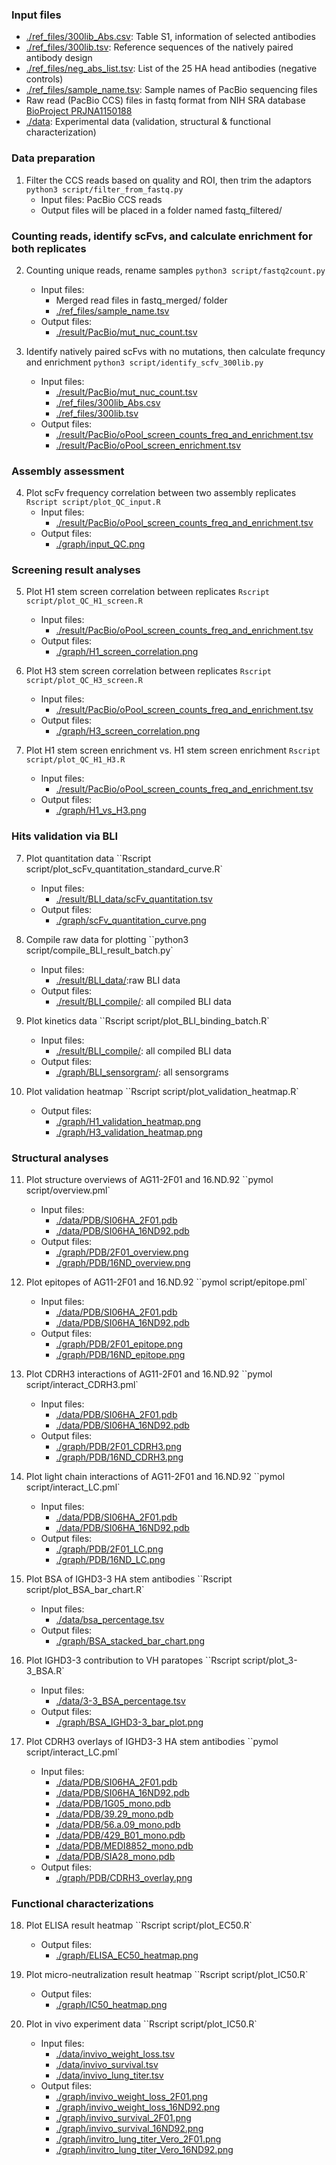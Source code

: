 ### Input files
* [./ref_files/300lib_Abs.csv](./ref_files/300lib_Abs.csv): Table S1, information of selected antibodies
* [./ref_files/300lib.tsv](./ref_files/300lib.tsv): Reference sequences of the natively paired antibody design
* [./ref_files/neg_abs_list.tsv](./ref_files/neg_abs_list.tsv): List of the 25 HA head antibodies (negative controls)
* [./ref_files/sample_name.tsv](./ref_files/sample_name.tsv): Sample names of PacBio sequencing files
* Raw read (PacBio CCS) files in fastq format from NIH SRA database [BioProject PRJNA1150188](https://www.ncbi.nlm.nih.gov/bioproject/PRJNA1150188)
* [./data](./data/): Experimental data (validation, structural & functional characterization)

### Data preparation
1. Filter the CCS reads based on quality and ROI, then trim the adaptors   
``python3 script/filter_from_fastq.py``
    - Input files: PacBio CCS reads
    - Output files will be placed in a folder named fastq_filtered/

### Counting reads, identify scFvs, and calculate enrichment for both replicates
2. Counting unique reads, rename samples
``python3 script/fastq2count.py``   
    - Input files:
      - Merged read files in fastq_merged/ folder
      - [./ref_files/sample_name.tsv](./ref_files/sample_name.tsv)
    - Output files:
      - [./result/PacBio/mut_nuc_count.tsv](./result/PacBio/mut_nuc_count.tsv)

3. Identify natively paired scFvs with no mutations, then calculate frequncy and enrichment
``python3 script/identify_scfv_300lib.py``   
    - Input files:
      - [./result/PacBio/mut_nuc_count.tsv](./result/PacBio/mut_nuc_count.tsv)
      - [./ref_files/300lib_Abs.csv](./ref_files/300lib_Abs.csv)
      - [./ref_files/300lib.tsv](./ref_files/300lib.tsv)
    - Output files:
      - [./result/PacBio/oPool_screen_counts_freq_and_enrichment.tsv](./result/PacBio/oPool_screen_counts_freq_and_enrichment.tsv)
      - [./result/PacBio/oPool_screen_enrichment.tsv](./result/PacBio/oPool_screen_enrichment.tsv)

### Assembly assessment
4. Plot scFv frequency correlation between two assembly replicates
``Rscript script/plot_QC_input.R``   
    - Input files:
      - [./result/PacBio/oPool_screen_counts_freq_and_enrichment.tsv](./result/PacBio/oPool_screen_counts_freq_and_enrichment.tsv)
    - Output files:
      - [./graph/input_QC.png](./graph/input_QC.png)

### Screening result analyses
5. Plot H1 stem screen correlation between replicates
``Rscript script/plot_QC_H1_screen.R``   
    - Input files:
      - [./result/PacBio/oPool_screen_counts_freq_and_enrichment.tsv](./result/PacBio/oPool_screen_counts_freq_and_enrichment.tsv)
    - Output files:
      - [./graph/H1_screen_correlation.png](./graph/H1_screen_correlation.png)

6. Plot H3 stem screen correlation between replicates
``Rscript script/plot_QC_H3_screen.R``   
    - Input files:
      - [./result/PacBio/oPool_screen_counts_freq_and_enrichment.tsv](./result/PacBio/oPool_screen_counts_freq_and_enrichment.tsv)
    - Output files:
      - [./graph/H3_screen_correlation.png](./graph/H3_screen_correlation.png)

7. Plot H1 stem screen enrichment vs. H1 stem screen enrichment 
``Rscript script/plot_QC_H1_H3.R``   
    - Input files:
      - [./result/PacBio/oPool_screen_counts_freq_and_enrichment.tsv](./result/PacBio/oPool_screen_counts_freq_and_enrichment.tsv)
    - Output files:
      - [./graph/H1_vs_H3.png](./graph/H1_vs_H3.png)

### Hits validation via BLI
7. Plot quantitation data
``Rscript script/plot_scFv_quantitation_standard_curve.R`   
    - Input files:
      - [./result/BLI_data/scFv_quantitation.tsv](./result/BLI_data/scFv_quantitation.tsv)
    - Output files:
      - [./graph/scFv_quantitation_curve.png](./graph/scFv_quantitation_curve.png)

8. Compile raw data for plotting
``python3 script/compile_BLI_result_batch.py`   
    - Input files:
      - [./result/BLI_data/](./result/BLI_data/):raw BLI data
    - Output files:
      - [./result/BLI_compile/](./result/BLI_compile/): all compiled BLI data

9. Plot kinetics data
``Rscript script/plot_BLI_binding_batch.R`   
    - Input files:
      - [./result/BLI_compile/](./result/BLI_compile/): all compiled BLI data
    - Output files:
      - [./graph/BLI_sensorgram/](./graph/BLI_sensorgram/): all sensorgrams

10. Plot validation heatmap
``Rscript script/plot_validation_heatmap.R`   
    - Output files:
      - [./graph/H1_validation_heatmap.png](./graph/H1_validation_heatmap.png)
      - [./graph/H3_validation_heatmap.png](./graph/H3_validation_heatmap.png)

### Structural analyses 
11. Plot structure overviews of AG11-2F01 and 16.ND.92
``pymol script/overview.pml`   
    - Input files:
      - [./data/PDB/SI06HA_2F01.pdb](./data/PDB/SI06HA_2F01.pdb)
      - [./data/PDB/SI06HA_16ND92.pdb](./data/PDB/SI06HA_16ND92.pdb)
    - Output files:
      - [./graph/PDB/2F01_overview.png](./graph/PDB/2F01_overview.png)
      - [./graph/PDB/16ND_overview.png](./graph/PDB/16ND_overview.png)

12. Plot epitopes of AG11-2F01 and 16.ND.92
``pymol script/epitope.pml`   
    - Input files:
      - [./data/PDB/SI06HA_2F01.pdb](./data/PDB/SI06HA_2F01.pdb)
      - [./data/PDB/SI06HA_16ND92.pdb](./data/PDB/SI06HA_16ND92.pdb)
    - Output files:
      - [./graph/PDB/2F01_epitope.png](./graph/PDB/2F01_epitope.png)
      - [./graph/PDB/16ND_epitope.png](./graph/PDB/16ND_epitope.png)

13. Plot CDRH3 interactions of AG11-2F01 and 16.ND.92
``pymol script/interact_CDRH3.pml`   
    - Input files:
      - [./data/PDB/SI06HA_2F01.pdb](./data/PDB/SI06HA_2F01.pdb)
      - [./data/PDB/SI06HA_16ND92.pdb](./data/PDB/SI06HA_16ND92.pdb)
    - Output files:
      - [./graph/PDB/2F01_CDRH3.png](./graph/PDB/2F01_CDRH3.png)
      - [./graph/PDB/16ND_CDRH3.png](./graph/PDB/16ND_CDRH3.png)

14. Plot light chain interactions  of AG11-2F01 and 16.ND.92
``pymol script/interact_LC.pml`   
    - Input files:
      - [./data/PDB/SI06HA_2F01.pdb](./data/PDB/SI06HA_2F01.pdb)
      - [./data/PDB/SI06HA_16ND92.pdb](./data/PDB/SI06HA_16ND92.pdb)
    - Output files:
      - [./graph/PDB/2F01_LC.png](./graph/PDB/2F01_LC.png)
      - [./graph/PDB/16ND_LC.png](./graph/PDB/16ND_LC.png)

15. Plot BSA of IGHD3-3 HA stem antibodies
``Rscript script/plot_BSA_bar_chart.R`   
    - Input files:
      - [./data/bsa_percentage.tsv](./data/bsa_percentage.tsv)
    - Output files:
      - [./graph/BSA_stacked_bar_chart.png](./graph/BSA_stacked_bar_chart.png)

16. Plot IGHD3-3 contribution to VH paratopes
``Rscript script/plot_3-3_BSA.R`   
    - Input files:
      - [./data/3-3_BSA_percentage.tsv](./data/3-3_BSA_percentage.tsv)
    - Output files:
      - [./graph/BSA_IGHD3-3_bar_plot.png](./graph/BSA_IGHD3-3_bar_plot.png)

17. Plot CDRH3 overlays of IGHD3-3 HA stem antibodies
``pymol script/interact_LC.pml`   
    - Input files:
      - [./data/PDB/SI06HA_2F01.pdb](./data/PDB/SI06HA_2F01.pdb)
      - [./data/PDB/SI06HA_16ND92.pdb](./data/PDB/SI06HA_16ND92.pdb)
      - [./data/PDB/1G05_mono.pdb](./data/PDB/1G05_mono.pdb)
      - [./data/PDB/39.29_mono.pdb](./data/PDB/39.29_mono.pdb)
      - [./data/PDB/56.a.09_mono.pdb](./data/PDB/56.a.09_mono.pdb)
      - [./data/PDB/429_B01_mono.pdb](./data/PDB/429_B01_mono.pdb)
      - [./data/PDB/MEDI8852_mono.pdb](./data/PDB/MEDI8852_mono.pdb)
      - [./data/PDB/SIA28_mono.pdb](./data/PDB/SIA28_mono.pdb)
    - Output files:
      - [./graph/PDB/CDRH3_overlay.png](./graph/PDB/CDRH3_overlay.png)

### Functional characterizations
18. Plot ELISA result heatmap
``Rscript script/plot_EC50.R`   
    - Output files:
      - [./graph/ELISA_EC50_heatmap.png](./graph/ELISA_EC50_heatmap.png)

18. Plot micro-neutralization result heatmap
``Rscript script/plot_IC50.R`   
    - Output files:
      - [./graph/IC50_heatmap.png](./graph/IC50_heatmap.png)

19. Plot in vivo experiment data
``Rscript script/plot_IC50.R` 
    - Input files:
      - [./data/invivo_weight_loss.tsv](./data/invivo_weight_loss.tsv)
      - [./data/invivo_survival.tsv](./data/invivo_survival.tsv)
      - [./data/invivo_lung_titer.tsv](./data/invivo_lung_titer.tsv)
    - Output files:
      - [./graph/invivo_weight_loss_2F01.png](./graph/invivo_weight_loss_2F01.png)
      - [./graph/invivo_weight_loss_16ND92.png](./graph/invivo_weight_loss_16ND92.png)
      - [./graph/invivo_survival_2F01.png](./graph/invivo_survival_2F01.png)
      - [./graph/invivo_survival_16ND92.png](./graph/invivo_survival_16ND92.png)
      - [./graph/invitro_lung_titer_Vero_2F01.png](./graph/invitro_lung_titer_Vero_2F01.png)
      - [./graph/invitro_lung_titer_Vero_16ND92.png](./graph/invitro_lung_titer_Vero_16ND92.png)


